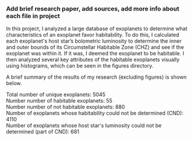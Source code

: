 ### Add brief research paper, add sources, add more info about each file in project ###

In this project, I analyzed a large database of exoplanets to determine what characteristics of an exoplanet favor habitability. To do this, I calculated each exoplanet's host star’s bolometric luminosity to determine the inner and outer bounds of its Circumstellar Habitable Zone (CHZ) and see if the exoplanet was within it. If it was, I deemed the exoplanet to be habitable. I then analyzed several key attributes of the habitable exoplanets visually using histograms, which can be seen in the figures directory. 

A brief summary of the results of my research (excluding figures) is shown below. 

Total number of unique exoplanets: 5045  
Number number of habitable exoplanets: 55  
Number number of not habitable exoplanets: 880  
Number of exoplanets whose habitability could not be determined (CND): 4110  
Number of exoplanets whose host star's luminosity could not be determined (part of CND): 681
